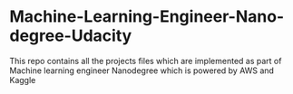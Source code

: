 # Machine-Learning-Engineer-Nano-degree-Udacity
This repo contains all the projects files which are implemented as part of Machine learning engineer Nanodegree which is powered by AWS and Kaggle

